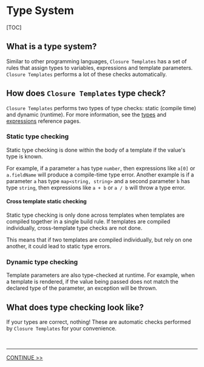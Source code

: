 # Type System

[TOC]

## What is a type system?

Similar to other programming languages, `Closure Templates` has a set of rules that
assign types to variables, expressions and template parameters. `Closure Templates`
performs a lot of these checks automatically.

## How does `Closure Templates` type check?

`Closure Templates` performs two types of type checks: static (compile time) and
dynamic (runtime). For more information, see the [types](../reference/types.md)
and [expressions](../reference/expressions.md) reference pages.

### Static type checking

Static type checking is done within the body of a template if the value's type
is known.

For example, if a parameter `a` has type `number`, then expressions like `a[0]`
or `a.fieldName` will produce a compile-time type error. Another example is if a
parameter `a` has type `map<string, string>` and a second parameter `b` has type
`string`, then expressions like `a + b` or `a / b` will throw a type error.

#### Cross template static checking

Static type checking is only done across templates when templates are compiled
together in a single build rule. If templates are compiled individually,
cross-template type checks are not done.

This means that if two templates are compiled individually, but rely on one
another, it could lead to static type errors.

### Dynamic type checking

Template parameters are also type-checked at runtime. For example, when a
template is rendered, if the value being passed does not match the declared type
of the parameter, an exception will be thrown.

## What does type checking look like?

If your types are correct, nothing! These are automatic checks performed by
`Closure Templates` for your convenience.

<br>

--------------------------------------------------------------------------------

<section class="nextButton"><a href="ij-data.md">CONTINUE >></a></section>

<br>
